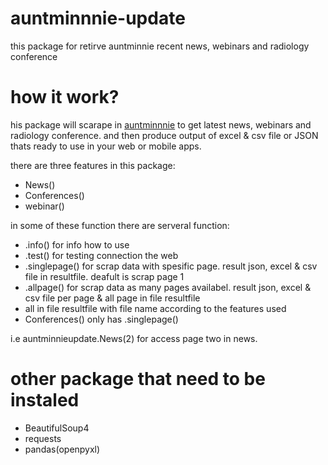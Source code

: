 # auntminnnie-update
this package for retirve auntminnie recent news, webinars and radiology conference

# how it work?
his package will scarape in [auntminnnie](https://www.auntminnie.com/) to get latest news, webinars and radiology conference.
and then produce output of excel & csv file or JSON thats ready to use in your web or mobile apps.

there are three features in this package:
- News()
- Conferences()
- webinar()

in some of these function there are serveral function:
- .info() for info how to use
- .test() for testing connection the web
- .singlepage() for scrap data with spesific page. result json, excel & csv file in resultfile. deafult is scrap page 1
- .allpage() for scrap data as many pages availabel. result json, excel & csv file per page & all page in file resultfile
- all in file resultfile with file name according to the features used
- Conferences() only has .singlepage()

i.e auntminnieupdate.News(2) for access page two in news.

# other package that need to be instaled
- BeautifulSoup4
- requests
- pandas(openpyxl)
